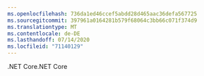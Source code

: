 ```yaml
---
ms.openlocfilehash: 736da1ed46ccef5abdd28d465aac36defa567725
ms.sourcegitcommit: 397961a0164281b579f68064c3bb66c071f374d9
ms.translationtype: MT
ms.contentlocale: de-DE
ms.lasthandoff: 07/14/2020
ms.locfileid: "71140129"
---
```

<span data-ttu-id="9098f-101">.NET Core</span><span class="sxs-lookup"><span data-stu-id="9098f-101">.NET Core</span></span>